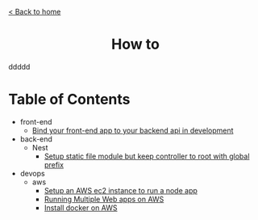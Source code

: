 [< Back to home](../../README.md)

<h1 align="center">How to</h1>

<p right="0">ddddd</p>

Table of Contents
===

- front-end
    - [Bind your front-end app to your backend api in development](./front-end/bind-your-front-end-app-to-your-backend-api-in-development.md)
- back-end
    - Nest
        - [Setup static file module but keep controller to root with global prefix](./back-end/nest/setup-static-file-module-but-keep-controller-to-root-with-global-prefix.md)
- devops
    - aws
        - [Setup an AWS ec2 instance to run a node app](./devops/aws/setup-an-aws-ec2-instance-to-run-a-node-app.md)
        - [Running Multiple Web apps on AWS](./devops/aws/running-multiple-web-apps-on-aws.md)
        - [Install docker on AWS](./devops/aws/install-docker-on-aws.md)